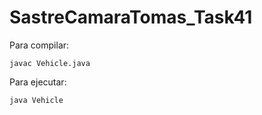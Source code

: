 # SastreCamaraTomas_Task41

Para compilar:

```
javac Vehicle.java
```

Para ejecutar:

```
java Vehicle
```
